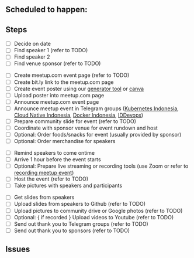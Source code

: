 ## <!-- Kubernetes and Cloud Native Location -->

## Scheduled to happen: <!-- Thu, 2019-11-21 -->

## Steps

<!--
These are the steps required to organize the meetup event.

Update the checklist accordingly and add comment for update on speakers, sponsors, venue.
-->
<!-- 2-4 weeks before the event -->
- [ ] Decide on date
- [ ] Find speaker 1 (refer to TODO)
- [ ] Find speaker 2
- [ ] Find venue sponsor (refer to TODO)

<!-- 1 week before the event -->
- [ ] Create meetup.com event page (refer to TODO)
- [ ] Create bit.ly link to the meetup.com page
- [ ] Create event poster using our [generator tool](https://github.com/cloudnative-id/artwork/tree/master/poster/generator) or [canva](https://www.canva.com/)
- [ ] Upload poster into meetup.com page
- [ ] Announce meetup.com event page
- [ ] Announce meetup event in Telegram groups ([Kubernetes Indonesia](https://t.me/kubernetesindonesia), [Cloud Native Indonesia](https://t.me/microserviceid), [Docker Indonesia](https://t.me/dockeridn), [IDDevops](https://t.me/IDDevOps))
- [ ] Prepare community slide for event (refer to TODO)
- [ ] Coordinate with sponsor venue for event rundown and host
- [ ] Optional: Order foods/snacks for event (usually provided by sponsor)
- [ ] Optional: Order merchandise for speakers

<!-- the meetup event day -->
- [ ] Remind speakers to come ontime
- [ ] Arrive 1 hour before the event starts
- [ ] Optional: Prepare live streaming or recording tools (use Zoom or refer to [recording meetup event](RECORDING_MEETUP_EVENT.md))
- [ ] Host the event (refer to TODO)
- [ ] Take pictures with speakers and participants

<!-- 3 days after the event -->
- [ ] Get slides from speakers
- [ ] Upload slides from speakers to Github (refer to TODO)
- [ ] Upload pictures to community drive or Google photos (refer to TODO)
- [ ] Optional: { if recorded } Upload videos to Youtube (refer to TODO)
- [ ] Send out thank you to Telegram groups (refer to TODO)
- [ ] Send out thank you to sponsors (refer to TODO)

## Issues

<!--
During process of organizing meetup, you might encounter issues. Get help in telegram channel for organizers.

Please list the issues here for documentation and future learning purpose.

Follow up with fellow Kubernetes and Cloud Native meetup organizers. You are not alone, ask for help.
We are here to help each other.

- [ ] Item 1
- [ ] Item 2
- [ ] Item 3
-->
